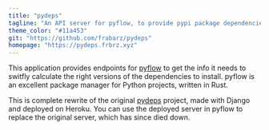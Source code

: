 ```yaml
---
title: "pydeps"
tagline: "An API server for pyflow, to provide pypi package dependencies."
theme_color: "#11a453"
git: "https://github.com/frabarz/pydeps"
homepage: "https://pydeps.frbrz.xyz"
---
```


This application provides endpoints for [pyflow](https://github.com/David-OConnor/pyflow) to get the info it needs to switfly calculate the right versions of the dependencies to install. pyflow is an excellent package manager for Python projects, written in Rust.

This is complete rewrite of the original [pydeps](https://github.com/David-OConnor/pydeps) project, made with Django and deployed on Heroku.
You can use the deployed server in pyflow to replace the original server, which has since died down.
